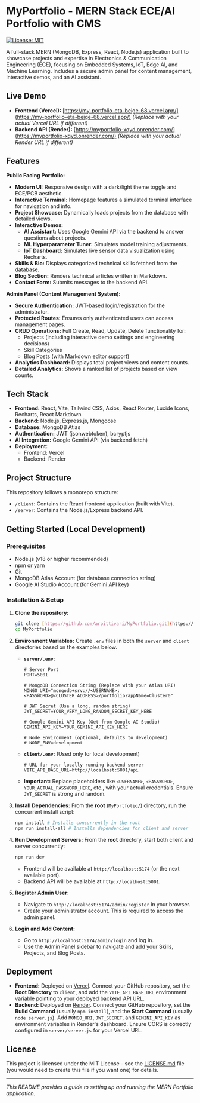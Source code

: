 # MyPortfolio - MERN Stack ECE/AI Portfolio with CMS

[![License: MIT](https://img.shields.io/badge/License-MIT-yellow.svg)](https://opensource.org/licenses/MIT)

A full-stack MERN (MongoDB, Express, React, Node.js) application built to showcase projects and expertise in Electronics & Communication Engineering (ECE), focusing on Embedded Systems, IoT, Edge AI, and Machine Learning. Includes a secure admin panel for content management, interactive demos, and an AI assistant.

## Live Demo

* **Frontend (Vercel):** [https://my-portfolio-eta-beige-68.vercel.app/](https://my-portfolio-eta-beige-68.vercel.app/) _(Replace with your actual Vercel URL if different)_
* **Backend API (Render):** [https://myportfolio-xqyd.onrender.com/](https://myportfolio-xqyd.onrender.com/) _(Replace with your actual Render URL if different)_

## Features

**Public Facing Portfolio:**

* **Modern UI:** Responsive design with a dark/light theme toggle and ECE/PCB aesthetic.
* **Interactive Terminal:** Homepage features a simulated terminal interface for navigation and info.
* **Project Showcase:** Dynamically loads projects from the database with detailed views.
* **Interactive Demos:**
    * **AI Assistant:** Uses Google Gemini API via the backend to answer questions about projects.
    * **ML Hyperparameter Tuner:** Simulates model training adjustments.
    * **IoT Dashboard:** Simulates live sensor data visualization using Recharts.
* **Skills & Bio:** Displays categorized technical skills fetched from the database.
* **Blog Section:** Renders technical articles written in Markdown.
* **Contact Form:** Submits messages to the backend API.

**Admin Panel (Content Management System):**

* **Secure Authentication:** JWT-based login/registration for the administrator.
* **Protected Routes:** Ensures only authenticated users can access management pages.
* **CRUD Operations:** Full Create, Read, Update, Delete functionality for:
    * Projects (including interactive demo settings and engineering decisions)
    * Skill Categories
    * Blog Posts (with Markdown editor support)
* **Analytics Dashboard:** Displays total project views and content counts.
* **Detailed Analytics:** Shows a ranked list of projects based on view counts.

## Tech Stack

* **Frontend:** React, Vite, Tailwind CSS, Axios, React Router, Lucide Icons, Recharts, React Markdown
* **Backend:** Node.js, Express.js, Mongoose
* **Database:** MongoDB Atlas
* **Authentication:** JWT (jsonwebtoken), bcryptjs
* **AI Integration:** Google Gemini API (via backend fetch)
* **Deployment:**
    * Frontend: Vercel
    * Backend: Render

## Project Structure

This repository follows a monorepo structure:

* `/client`: Contains the React frontend application (built with Vite).
* `/server`: Contains the Node.js/Express backend API.

## Getting Started (Local Development)

### Prerequisites

* Node.js (v18 or higher recommended)
* npm or yarn
* Git
* MongoDB Atlas Account (for database connection string)
* Google AI Studio Account (for Gemini API key)

### Installation & Setup

1.  **Clone the repository:**
    ```bash
    git clone [https://github.com/arpittivari/MyPortfolio.git](https://github.com/arpittivari/MyPortfolio.git)
    cd MyPortfolio
    ```

2.  **Environment Variables:** Create `.env` files in both the `server` and `client` directories based on the examples below.

    * **`server/.env`:**
        ```env
        # Server Port
        PORT=5001

        # MongoDB Connection String (Replace with your Atlas URI)
        MONGO_URI="mongodb+srv://<USERNAME>:<PASSWORD>@<CLUSTER_ADDRESS>/portfolio?appName=Cluster0"

        # JWT Secret (Use a long, random string)
        JWT_SECRET=YOUR_VERY_LONG_RANDOM_SECRET_KEY_HERE

        # Google Gemini API Key (Get from Google AI Studio)
        GEMINI_API_KEY=YOUR_GEMINI_API_KEY_HERE

        # Node Environment (optional, defaults to development)
        # NODE_ENV=development 
        ```

    * **`client/.env`:** (Used only for local development)
        ```env
        # URL for your locally running backend server
        VITE_API_BASE_URL=http://localhost:5001/api 
        ```
    * **Important:** Replace placeholders like `<USERNAME>`, `<PASSWORD>`, `YOUR_ACTUAL_PASSWORD_HERE`, etc., with your actual credentials. Ensure `JWT_SECRET` is strong and random.

3.  **Install Dependencies:** From the **root** (`MyPortfolio/`) directory, run the concurrent install script:
    ```bash
    npm install # Installs concurrently in the root
    npm run install-all # Installs dependencies for client and server
    ```

4.  **Run Development Servers:** From the **root** directory, start both client and server concurrently:
    ```bash
    npm run dev
    ```
    * Frontend will be available at `http://localhost:5174` (or the next available port).
    * Backend API will be available at `http://localhost:5001`.

5.  **Register Admin User:**
    * Navigate to `http://localhost:5174/admin/register` in your browser.
    * Create your administrator account. This is required to access the admin panel.

6.  **Login and Add Content:**
    * Go to `http://localhost:5174/admin/login` and log in.
    * Use the Admin Panel sidebar to navigate and add your Skills, Projects, and Blog Posts.

## Deployment

* **Frontend:** Deployed on [Vercel](https://vercel.com/). Connect your GitHub repository, set the **Root Directory** to `client`, and add the `VITE_API_BASE_URL` environment variable pointing to your deployed backend API URL.
* **Backend:** Deployed on [Render](https://render.com/). Connect your GitHub repository, set the **Build Command** (usually `npm install`), and the **Start Command** (usually `node server.js`). Add `MONGO_URI`, `JWT_SECRET`, and `GEMINI_API_KEY` as environment variables in Render's dashboard. Ensure CORS is correctly configured in `server/server.js` for your Vercel URL.

## License

This project is licensed under the MIT License - see the [LICENSE.md](LICENSE.md) file (you would need to create this file if you want one) for details.

---

_This README provides a guide to setting up and running the MERN Portfolio application._